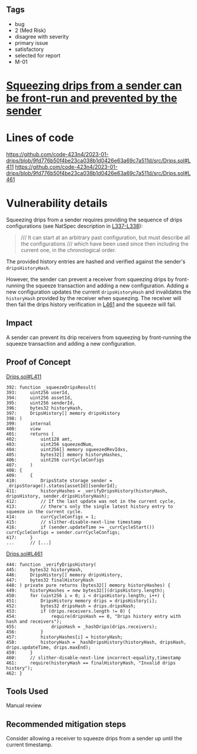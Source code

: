 ## Tags

- bug
- 2 (Med Risk)
- disagree with severity
- primary issue
- satisfactory
- selected for report
- M-01

# [Squeezing drips from a sender can be front-run and prevented by the sender](https://github.com/code-423n4/2023-01-drips-findings/issues/276) 

# Lines of code

https://github.com/code-423n4/2023-01-drips/blob/9fd776b50f4be23ca038b1d0426e63a69c7a511d/src/Drips.sol#L411
https://github.com/code-423n4/2023-01-drips/blob/9fd776b50f4be23ca038b1d0426e63a69c7a511d/src/Drips.sol#L461


# Vulnerability details

Squeezing drips from a sender requires providing the sequence of drips configurations (see NatSpec description in [L337-L338](https://github.com/code-423n4/2023-01-drips/blob/9fd776b50f4be23ca038b1d0426e63a69c7a511d/src/Drips.sol#L337-L338)):

> /// It can start at an arbitrary past configuration, but must describe all the configurations
> /// which have been used since then including the current one, in the chronological order.

The provided history entries are hashed and verified against the sender's `dripsHistoryHash`.

However, the sender can prevent a receiver from squeezing drips by front-running the squeeze transaction and adding a new configuration. Adding a new configuration updates the current `dripsHistoryHash` and invalidates the `historyHash` provided by the receiver when squeezing. The receiver will then fail the drips history verification in [L461](https://github.com/code-423n4/2023-01-drips/blob/9fd776b50f4be23ca038b1d0426e63a69c7a511d/src/Drips.sol#L461) and the squeeze will fail.

## Impact

A sender can prevent its drip receivers from squeezing by front-running the squeeze transaction and adding a new configuration.

## Proof of Concept

[Drips.sol#L411](https://github.com/code-423n4/2023-01-drips/blob/9fd776b50f4be23ca038b1d0426e63a69c7a511d/src/Drips.sol#L411)

```solidity
392: function _squeezeDripsResult(
393:     uint256 userId,
394:     uint256 assetId,
395:     uint256 senderId,
396:     bytes32 historyHash,
397:     DripsHistory[] memory dripsHistory
398: )
399:     internal
400:     view
401:     returns (
402:         uint128 amt,
403:         uint256 squeezedNum,
404:         uint256[] memory squeezedRevIdxs,
405:         bytes32[] memory historyHashes,
406:         uint256 currCycleConfigs
407:     )
408: {
409:     {
410:         DripsState storage sender = _dripsStorage().states[assetId][senderId];
411:         historyHashes = _verifyDripsHistory(historyHash, dripsHistory, sender.dripsHistoryHash);
412:         // If the last update was not in the current cycle,
413:         // there's only the single latest history entry to squeeze in the current cycle.
414:         currCycleConfigs = 1;
415:         // slither-disable-next-line timestamp
416:         if (sender.updateTime >= _currCycleStart()) currCycleConfigs = sender.currCycleConfigs;
417:     }
...      // [...]
```

[Drips.sol#L461](https://github.com/code-423n4/2023-01-drips/blob/9fd776b50f4be23ca038b1d0426e63a69c7a511d/src/Drips.sol#L461)

```solidity
444: function _verifyDripsHistory(
445:     bytes32 historyHash,
446:     DripsHistory[] memory dripsHistory,
447:     bytes32 finalHistoryHash
448: ) private pure returns (bytes32[] memory historyHashes) {
449:     historyHashes = new bytes32[](dripsHistory.length);
450:     for (uint256 i = 0; i < dripsHistory.length; i++) {
451:         DripsHistory memory drips = dripsHistory[i];
452:         bytes32 dripsHash = drips.dripsHash;
453:         if (drips.receivers.length != 0) {
454:             require(dripsHash == 0, "Drips history entry with hash and receivers");
455:             dripsHash = _hashDrips(drips.receivers);
456:         }
457:         historyHashes[i] = historyHash;
458:         historyHash = _hashDripsHistory(historyHash, dripsHash, drips.updateTime, drips.maxEnd);
459:     }
460:     // slither-disable-next-line incorrect-equality,timestamp
461:     require(historyHash == finalHistoryHash, "Invalid drips history");
462: }
```

## Tools Used

Manual review

## Recommended mitigation steps

Consider allowing a receiver to squeeze drips from a sender up until the current timestamp.
